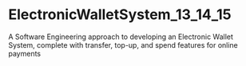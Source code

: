 # ElectronicWalletSystem_13_14_15
A Software Engineering approach to developing an Electronic Wallet System, complete with transfer, top-up, and spend features for online payments
